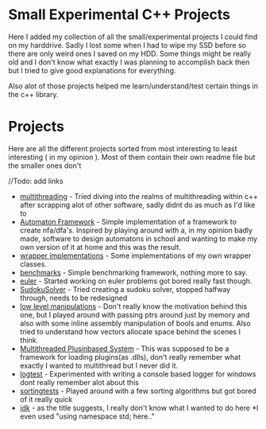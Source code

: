 # Small Experimental C++ Projects

Here I added my collection of all the small/experimental projects I could find on my harddrive. 
Sadly I lost some when I had to wipe my SSD before so there are only weird ones I saved on my HDD.
Some things might be really old and I don't know what exactly I was planning to accomplish back then but I tried to give good explanations for everything.

Also alot of those projects helped me learn/understand/test certain things in the c++ library.



# Projects
Here are all the different projects sorted from most interesting to least interesting ( in my opinion ).
Most of them contain their own readme file but the smaller ones don't

//Todo: add links
* [multithreading]() - Tried diving into the realms of multithreading within c++ after scrapping alot of other software, sadly didnt do as much as I'd like to
* [Automaton Framework](https://boost.org) - Simple implementation of a framework to create nfa/dfa's. Inspired by playing around with a, in my opinion badly made, software to design automatons 
in school and wanting to make my own version of it at home and this was the result.
* [wrapper implementations]() - Some implementations of my own wrapper classes.
* [benchmarks]() - Simple benchmarking framework, nothing more to say.
* [euler]() - Started working on euler problems got bored really fast though.
* [SudokuSolver]() - Tried creating a sudoku solver, stopped halfway through, needs to be redesigned
* [low level manipulations]() - Don't really know the motivation behind this one, but I played around with passing ptrs around just by memory and also with some inline assembly manipulation of bools and enums. Also tried to understand how vectors allocate space behind the scenes I think.
* [Multithreaded Plusinbased System]() - This was supposed to be a framework for loading plugins(as .dlls), don't really remember what exactly I wanted to multithread but I never did it.
* [logtest]() - Experimented with writing a console based logger for windows dont really remember alot about this
* [sortingtests]() - Played around with a few sorting algorithms but got bored of it really quick
* [idk]() - as the title suggests, I really don't know what I wanted to do here *I even used "using namespace std; here.."
